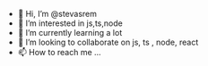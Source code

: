 - 👋 Hi, I’m @stevasrem
- 👀 I’m interested in js,ts,node
- 🌱 I’m currently learning a lot 
- 💞️ I’m looking to collaborate on js, ts , node, react 
- 📫 How to reach me ...

<!---
stevasrem/stevasrem is a ✨ special ✨ repository because its `README.md` (this file) appears on your GitHub profile.
You can click the Preview link to take a look at your changes.
--->
